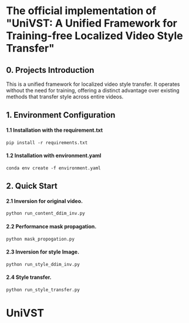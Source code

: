 # The official implementation of "UniVST: A Unified Framework for Training-free Localized Video Style Transfer"
## 0. Projects Introduction
This is a unified framework for localized video style transfer. It operates without the need for training, offering a distinct advantage over existing methods that transfer style across entire videos. 
## 1. Environment Configuration
#### 1.1 Installation with the requirement.txt
```
pip install -r requirements.txt
```
#### 1.2 Installation with environment.yaml
```
conda env create -f environment.yaml
```
## 2. Quick Start
#### 2.1 Inversion for original video.
```
python run_content_ddim_inv.py
```
#### 2.2 Performance mask propagation.
```
python mask_propogation.py
```
#### 2.3 Inversion for style Image.
```
python run_style_ddim_inv.py
```
#### 2.4 Style transfer.
```
python run_style_transfer.py
```
# UniVST
